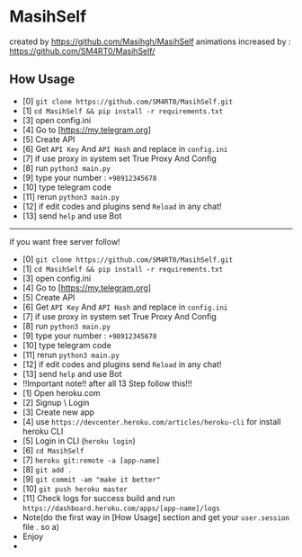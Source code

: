 # MasihSelf
created by https://github.com/Masihgh/MasihSelf
animations increased by : https://github.com/SM4RT0/MasihSelf/
## How Usage
* [0] ``git clone https://github.com/SM4RT0/MasihSelf.git``
* [1] ``cd MasihSelf && pip install -r requirements.txt``
* [3] open config.ini
* [4] Go to [https://my.telegram.org]
* [5] Create API 
* [6] Get ``API Key`` And ``API Hash`` and replace in ``config.ini``
* [7] if use proxy in system set True Proxy And Config
* [8] run ``python3 main.py``
* [9] type your number : ``+98912345678``
* [10] type telegram code
* [11] rerun ``python3 main.py``
* [12] if edit codes and plugins send ``Reload`` in any chat!
* [13] send ``help`` and use Bot
-----------------------------------------------------------------------------------------------------
 if you want free server follow!
 * [0] ``git clone https://github.com/SM4RT0/MasihSelf.git``
* [1] ``cd MasihSelf && pip install -r requirements.txt``
* [3] open config.ini
* [4] Go to [https://my.telegram.org]
* [5] Create API 
* [6] Get ``API Key`` And ``API Hash`` and replace in ``config.ini``
* [7] if use proxy in system set True Proxy And Config
* [8] run ``python3 main.py``
* [9] type your number : ``+98912345678``
* [10] type telegram code
* [11] rerun ``python3 main.py``
* [12] if edit codes and plugins send ``Reload`` in any chat!
* [13] send ``help`` and use Bot
* ‼️Important note!! after all 13 Step follow this!‼️
 * [1] Open heroku.com
 * [2] Signup \ Login
 * [3] Create new app
 * [4] use ``https://devcenter.heroku.com/articles/heroku-cli`` for install heroku CLI
 * [5] Login in CLI (``heroku login``)
 * [6] ``cd MasihSelf``
 * [7] ``heroku git:remote -a [app-name]``
 * [8] ``git add .``
 * [9] ``git commit -am "make it better"``
 * [10] ``git push heroku master``
 * [11] Check logs for success build and run ``https://dashboard.heroku.com/apps/[app-name]/logs``
 * Note(do the first way in [How Usage] section and get your ``user.session`` file . so a)
 * Enjoy
 * 
